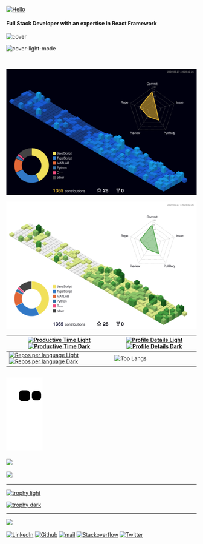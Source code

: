[![Hello](https://readme-typing-svg.herokuapp.com?font=Caveat&weight=700&size=35&multiline=true&pause=1000&color=A84DFF&width=435&lines=Hello+World,+I'm+Prarthna++%F0%9F%91%8B)](https://git.io/typing-svg)
#### Full Stack Developer with an expertise in React Framework
<!-- Cover Photo -->
<!-- dark mode -->
![cover](https://user-images.githubusercontent.com/100023570/170828704-320afd8a-fe76-4f32-af9b-f5a9650afb21.png#gh-dark-mode-only)
<!-- light mode -->
![cover-light-mode](https://user-images.githubusercontent.com/100023570/210518490-d36d300e-b4dd-4675-b237-4dfd59123f02.jpg#gh-light-mode-only)

<!-- Streak Count  -->
<div align="center">
 <picture>
  <!-- dark mode -->
  <source media="(prefers-color-scheme: dark)" srcset="https://streak-stats.demolab.com/?user=PrarthnaLuthra&theme=cobalt&border=7536B2&stroke=9243DD&ring=89502D&currStreakNum=D280FF&sideNums=BC52FF&currStreakLabel=64EAE2&fire=FF9554&dates=A42EE5&background=0d1117&hide_border=true">
  <!-- light mode -->
  <source media="(prefers-color-scheme: light)" srcset="https://streak-stats.demolab.com/?user=PrarthnaLuthra&theme=cobalt&border=7536B2&stroke=7C14DE&ring=EA5900&currStreakNum=5F0094&sideNums=7F00D0&currStreakLabel=00736C&fire=FF9554&dates=530081&hide_border=true">
  <img alt="" src="https://streak-stats.demolab.com/?user=PrarthnaLuthra&theme=cobalt&border=7536B2&stroke=9243DD&ring=89502D&currStreakNum=D280FF&sideNums=BC52FF&currStreakLabel=64EAE2&fire=FF9554&dates=A42EE5&background=0d1117&hide_border=true">
</picture>
</div>

<!-- 3d Contribution -->
<!-- dark mode -->
![3d-dark](./profile-3d-contrib/profile-night-view.svg#gh-dark-mode-only)
<!-- light mode -->
![3d-light](./profile-3d-contrib/profile-green-animate.svg#gh-light-mode-only)
 
<!-- Stats table -->
 
|[![Productive Time Light](http://github-profile-summary-cards.vercel.app/api/cards/productive-time?username=PrarthnaLuthra&theme=github&utcOffset=6)](https://github.com/vn7n24fzkq/github-profile-summary-cards#gh-light-mode-only)[![Productive Time Dark](http://github-profile-summary-cards.vercel.app/api/cards/productive-time?username=PrarthnaLuthra&theme=github_dark&utcOffset=6)](https://github.com/vn7n24fzkq/github-profile-summary-cards#gh-dark-mode-only)|[![Profile Details Light](http://github-profile-summary-cards.vercel.app/api/cards/profile-details?username=PrarthnaLuthra&theme=github)](https://github.com/vn7n24fzkq/github-profile-summary-cards#gh-light-mode-only)[![Profile Details Dark](http://github-profile-summary-cards.vercel.app/api/cards/profile-details?username=PrarthnaLuthra&theme=github_dark)](https://github.com/vn7n24fzkq/github-profile-summary-cards#gh-dark-mode-only)|
|---|---|
|[![Repos per language Light](http://github-profile-summary-cards.vercel.app/api/cards/repos-per-language?username=PrarthnaLuthra&theme=github)](https://github.com/vn7n24fzkq/github-profile-summary-cards#gh-light-mode-only)[![Repos per language Dark](http://github-profile-summary-cards.vercel.app/api/cards/repos-per-language?username=PrarthnaLuthra&theme=github_dark)](https://github.com/vn7n24fzkq/github-profile-summary-cards#gh-dark-mode-only)|![Top Langs](https://github-readme-stats-git-master-prarthnaluthra.vercel.app/api/top-langs/?username=PrarthnaLuthra&layout=compact&theme=transparent&border_color=7536B2&title_color=0364d0&langs_count=10&card_width=450&hide_border=true&count-private=true)|

<!-- Animation  -->
![Snake animation](https://github.com/PrarthnaLuthra/PrarthnaLuthra/blob/output/github-contribution-grid-snake.svg)
---

<!-- ### Languages and tools: -->
[![](https://readme-typing-svg.herokuapp.com?font=Caveat&weight=700&size=30&multiline=true&pause=1000&color=A84DFF&width=435&lines=Languages+and+Tools)](https://git.io/typing-svg)

<p align="center">
  <div>
    <img src="https://skillicons.dev/icons?i=js,typescript,html,css,react,nextjs,mysql,mongodb,nodejs,expressjs,scss,tailwindcss,bootstrap,materialui,git,github,githubactions,java,c,python,vscode,eclipse,idea,firebase,netlify,heroku,vercel,redux,jquery,regex,apollo,graphql,matlab,dart,flutter" />
  </div>
</p>

---
<!-- trophy -->
<!-- light mode -->
[![trophy light](https://github-profile-trophy-prarthnaluthra.vercel.app/?username=PrarthnaLuthra&no-bg=true&no-frame=true&rank=SECRET,SSS,SS,S,AAA,AA,A,B,C)](https://github.com/PrarthnaLuthra#gh-light-mode-only)
<!-- dark mode -->
[![trophy dark](https://github-profile-trophy-prarthnaluthra.vercel.app/?username=PrarthnaLuthra&theme=algolia&no-bg=true&no-frame=true&rank=SECRET,SSS,SS,S,AAA,AA,A,B,C)](https://github.com/PrarthnaLuthra#gh-dark-mode-only)

---
<!-- ### Connect With Me: -->
[![](https://readme-typing-svg.herokuapp.com?font=Caveat&weight=700&size=30&multiline=true&pause=1000&color=A84DFF&width=435&lines=Connect+with+me)](https://git.io/typing-svg)

[![LinkedIn](https://skillicons.dev/icons?i=linkedin)](https://www.linkedin.com/in/prarthnaluthra/) [![Github](https://skillicons.dev/icons?i=github)](https://github.com/PrarthnaLuthra)  [<img src='https://mailmeteor.com/logos/assets/PNG/Gmail_Logo_256px.png' alt='mail' height='35'>](https://mail.google.com/mail/u/0/?fs=1&to=prarthnaluthra@gmail.com&tf=cm) [![Stackoverflow](https://skillicons.dev/icons?i=stackoverflow)](https://stackoverflow.com/users/18687998/prarthna-luthra) [![Twitter](https://skillicons.dev/icons?i=twitter)](https://twitter.com/prarthna_luthra) 

<!-- [<img src='https://upload.wikimedia.org/wikipedia/commons/thumb/1/1c/ICloud_logo.svg/150px-ICloud_logo.svg.png?20200306180013' alt='website' height='40'>](https://prarthna-luthra-resume.web.app) -->
